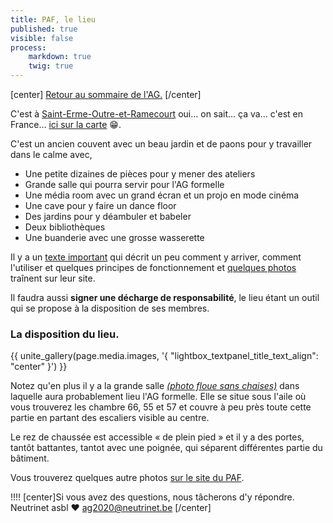 ```yaml
---
title: PAF, le lieu
published: true
visible: false
process:
    markdown: true
    twig: true
---
```


[center]
[Retour au sommaire de l'AG.](/ag2020?classes=btn,btn-primary) 
[/center]

C'est à [Saint-Erme-Outre-et-Ramecourt](https://www.saint-erme.fr/) oui… on sait… ça va… c'est en France… [ici sur la carte](https://www.openstreetmap.org/node/4346871489) 😁.

C'est un ancien couvent avec un beau jardin et de paons pour y travailler dans le calme avec,

* Une petite dizaines de pièces pour y mener des ateliers
* Grande salle qui pourra servir pour l'AG formelle
* Une média room avec un grand écran et un projo en mode cinéma
* Une cave pour y faire un dance floor
* Des jardins pour y déambuler et babeler
* Deux bibliothèques
* Une buanderie avec une grosse wasserette

Il y a un [texte important](../introduction) qui décrit un peu comment y arriver, comment l'utiliser et quelques principes de fonctionnement et [quelques photos](http://pa-f.net/image) traînent sur leur site. 

Il faudra aussi **signer une décharge de responsabilité**, le lieu étant un outil qui se propose à la disposition de ses membres.

### La disposition du lieu.

<p>{{ unite_gallery(page.media.images, '{ "lightbox_textpanel_title_text_align": "center" }') }}</p>

Notez qu'en plus il y a la grande salle _[(photo floue sans chaises)](http://pa-f.net/node/272)_ dans laquelle aura probablement lieu l'AG formelle.  Elle se situe sous l'aile où vous trouverez les chambre 66, 55 et 57 et couvre à peu près toute cette partie en partant des escaliers visible au centre.

Le rez de chaussée est accessible « de plein pied » et il y a des portes, tantôt battantes, tantot avec une poignée, qui séparent différentes partie du bâtiment.

Vous trouverez quelques autre photos [sur le site du PAF](http://pa-f.net/image).

!!!! [center]Si vous avez des questions, nous tâcherons d'y répondre.</br>Neutrinet asbl ♥ <a href="mailto:ag2020@neutrinet.be?subject=[AGFFDN2020] Le lieu et son accessibilité&body=Étant passé par la page décrivant le lieu, j'ai l'une ou l'autre question remarque ou commentaire.%0D%0A%0D%0A%0D%0A">ag2020@neutrinet.be</a> [/center]
